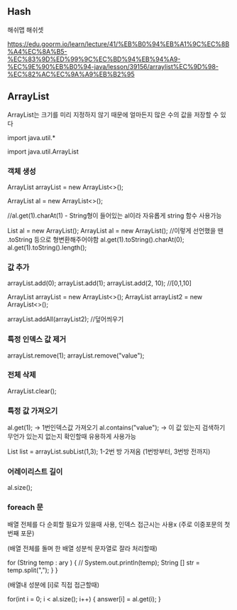 ## Hash

해쉬맵
해쉬셋


https://edu.goorm.io/learn/lecture/41/%EB%B0%94%EB%A1%9C%EC%8B%A4%EC%8A%B5-%EC%83%9D%ED%99%9C%EC%BD%94%EB%94%A9-%EC%9E%90%EB%B0%94-java/lesson/39156/arraylist%EC%9D%98-%EC%82%AC%EC%9A%A9%EB%B2%95

## ArrayList

ArrayList는 크기를 미리 지정하지 않기 때문에 얼마든지 많은 수의 값을 저장할 수 있다

import java.util.*

import java.util.ArrayList


### 객체 생성

ArrayList<Integer> arrayList = new ArrayList<>();

ArrayList<String> al = new ArrayList<>();

//al.get(1).charAt(1) - String형이 들어있는 al이라 자유롭게 string 함수 사용가능


List al = new ArrayList();
ArrayList al = new ArrayList();
//이렇게 선언했을 땐 .toString 등으로 형변환해주어야함
al.get(1).toString().charAt(0);
al.get(1).toString().length();



### 값 추가

arrayList.add(0);
arrayList.add(1);
arrayList.add(2, 10);
//[0,1,10]


ArrayList<Integer> arrayList = new ArrayList<>();
ArrayList<Integer> arrayList2 = new ArrayList<>();

arrayList.addAll(arrayList2);
//덮어씌우기

### 특정 인덱스 값 제거
arrayList.remove(1);
arrayList.remove("value");

### 전체 삭제
ArrayList.clear();

### 특정 값 가져오기

al.get(1); -> 1번인덱스값 가져오기
al.contains("value"); -> 이 값 있는지 검색하기
무언가 있는지 없는지 확인할때 유용하게 사용가능

List<Integer> list = arrayList.subList(1,3);
 1-2번 방 가져옴 (1번방부터, 3번방 전까지)

### 어레이리스트 길이

al.size();

### foreach 문

배열 전체를 다 순회할 필요가 있을때 사용, 인덱스 접근시는 사용x
(주로 이중포문의 첫번째 포문)

(배열 전체를 돌며 한 배열 성분씩 문자열로 잘라 처리할때)

for (String temp : ary ) {
    // System.out.println(temp);
    String [] str = temp.split(",");
    }
}

(배열내 성분에 [i]로 직접 접근할때)

for(int i = 0; i < al.size(); i++) {
    answer[i] = al.get(i);
}